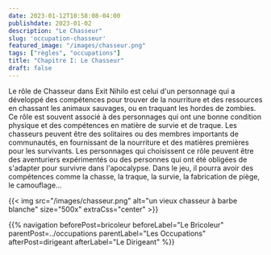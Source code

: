 ```yaml
---
date: 2023-01-12T10:58:08-04:00
publishdate: 2023-01-02
description: "Le Chasseur"
slug: 'occupation-chasseur'
featured_image: "/images/chasseur.png"
tags: ["règles", "occupations"]
title: "Chapitre I: Le Chasseur"
draft: false
---
```


Le rôle de Chasseur dans Exit Nihilo est celui d'un personnage qui a développé des compétences pour trouver de la nourriture et des ressources en chassant les animaux sauvages, ou en traquant les hordes de zombies. Ce rôle est souvent associé à des personnages qui ont une bonne condition physique et des compétences en matière de survie et de traque. Les chasseurs peuvent être des solitaires ou des membres importants de communautés, en fournissant de la nourriture et des matières premières pour les survivants. Les personnages qui choisissent ce rôle peuvent être des aventuriers expérimentés ou des personnes qui ont été obligées de s'adapter pour survivre dans l'apocalypse. Dans le jeu, il pourra avoir des compétences comme la chasse, la traque, la survie, la fabrication de piège, le camouflage...

{{< img src="/images/chasseur.png" alt="un vieux chasseur à barbe blanche" size="500x" extraCss="center" >}}

{{% navigation beforePost=bricoleur beforeLabel="Le Bricoleur" parentPost=../occupations parentLabel="Les Occupations" afterPost=dirigeant afterLabel="Le Dirigeant" %}}